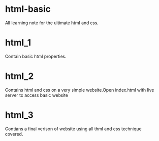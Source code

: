 
# html-basic
All learning note for the ultimate html and css.
# html_1 
Contain basic html properties.
# html_2 
Contains html and css on a very simple website.Open index.html with live server to access basic website
# html_3 
Contians a final verison of website using all thml and css technique covered.
  
